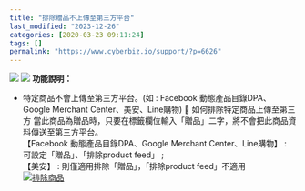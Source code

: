 ```yaml
---
title: "排除贈品不上傳至第三方平台"
last_modified: "2023-12-26"
categories: [2020-03-23 09:11:24]
tags: []
permalink: "https://www.cyberbiz.io/support/?p=6626"
---
```


![](https://www.cyberbiz.io/support/wp-content/uploads/適用站別.png)
[![](https://www.cyberbiz.io/support/wp-content/uploads/台灣站.png)](https://www.cyberbiz.io/support/?page_id=2490)
**功能說明：**  

* 特定商品不會上傳至第三方平台。(如 : Facebook 動態產品目錄DPA、Google Merchant Center、美安、Line購物)
📌 如何排除特定商品上傳至第三方 當此商品為贈品時，只要在標籤欄位輸入「贈品」二字，將不會把此商品資料傳送至第三方平台。  
【Facebook 動態產品目錄DPA、Google Merchant Center、Line購物】 : 可設定「贈品」、「排除product feed」
;  
【美安】 : 則僅適用排除「贈品」，「排除product feed」不適用  
[![排除商品](https://www.cyberbiz.io/support/wp-content/uploads/排除贈品不要上傳至第三方平台01.png)](https://www.cyberbiz.io/support/wp-content/uploads/排除贈品不要上傳至第三方平台01.png)

